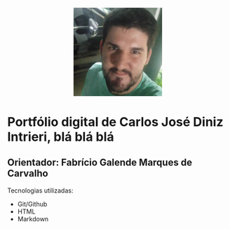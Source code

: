 <p align="center">
<img src="img-carlos.jpg" alt="Carlos José" width=40%>
</p>

<h1>Portfólio digital de Carlos José Diniz Intrieri, blá blá blá</h1>

<h2>Orientador: Fabrício Galende Marques de Carvalho</h2>
<div>Tecnologias utilizadas:
<ul>
<li>Git/Github</li>
<li>HTML</li>
<li>Markdown</li>
    